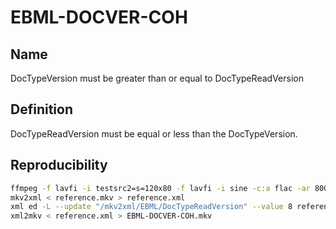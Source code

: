 # EBML-DOCVER-COH

## Name

DocTypeVersion must be greater than or equal to DocTypeReadVersion

## Definition

DocTypeReadVersion must be equal or less than the DocTypeVersion.

## Reproducibility
```sh
ffmpeg -f lavfi -i testsrc2=s=120x80 -f lavfi -i sine -c:a flac -ar 8000 -vframes 2 -c:v ffv1 -level 3 -c:a flac -g 1 -y reference.mkv
mkv2xml < reference.mkv > reference.xml
xml ed -L --update "/mkv2xml/EBML/DocTypeReadVersion" --value 8 reference.xml
xml2mkv < reference.xml > EBML-DOCVER-COH.mkv
```

